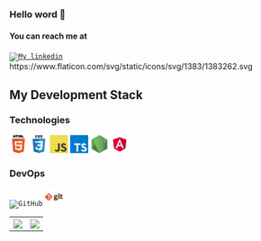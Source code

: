 ### Hello word 👋



#### You can reach me at

<a href="https://www.linkedin.com/in/rafaela-oliveira-809560199/">
  <code><img alt="My linkedin" width="28" src="https://www.linkedin.com/in/rafaela-oliveira-809560199/" /></code>
</a>https://www.flaticon.com/svg/static/icons/svg/1383/1383262.svg

## My Development Stack

### Technologies

<code><img height="32" src="https://raw.githubusercontent.com/github/explore/80688e429a7d4ef2fca1e82350fe8e3517d3494d/topics/html/html.png" alt="HTML5"/></code>
<code><img height="32" src="https://raw.githubusercontent.com/github/explore/80688e429a7d4ef2fca1e82350fe8e3517d3494d/topics/css/css.png" alt="CSS"/></code>
<code><img height="32" src="https://raw.githubusercontent.com/github/explore/80688e429a7d4ef2fca1e82350fe8e3517d3494d/topics/javascript/javascript.png" alt="Javascript"/></code>
<code><img height="32" src="https://raw.githubusercontent.com/github/explore/80688e429a7d4ef2fca1e82350fe8e3517d3494d/topics/typescript/typescript.png" alt="Typescript"/></code>
<code><img height="32" src="https://raw.githubusercontent.com/github/explore/80688e429a7d4ef2fca1e82350fe8e3517d3494d/topics/nodejs/nodejs.png" alt="Nodejs"/></code>
<code><img height="32" src="https://raw.githubusercontent.com/github/explore/80688e429a7d4ef2fca1e82350fe8e3517d3494d/topics/angular/angular.png" alt="Angular"/></code>

### DevOps

<code><img height="32" src="https://cdn3.iconfinder.com/data/icons/inficons/512/github.png" alt="GitHub"/></code>
<code><img height="32" src="https://raw.githubusercontent.com/github/explore/80688e429a7d4ef2fca1e82350fe8e3517d3494d/topics/git/git.png" alt="Git"/></code>



<center>
  <table align="center">
    <tr>
      <td>
        <img align="center" src="https://github-readme-stats.vercel.app/api/top-langs/?username=RafaelaScalabrini&show_icons=true&theme=gotham" />
      </td>
      <td>
        <img align="center" src="https://github-readme-stats.vercel.app/api?username=RafaelaScalabrini&show_icons=true&theme=gotham"/>
      </td>
    </tr>
  </table>
</center>
